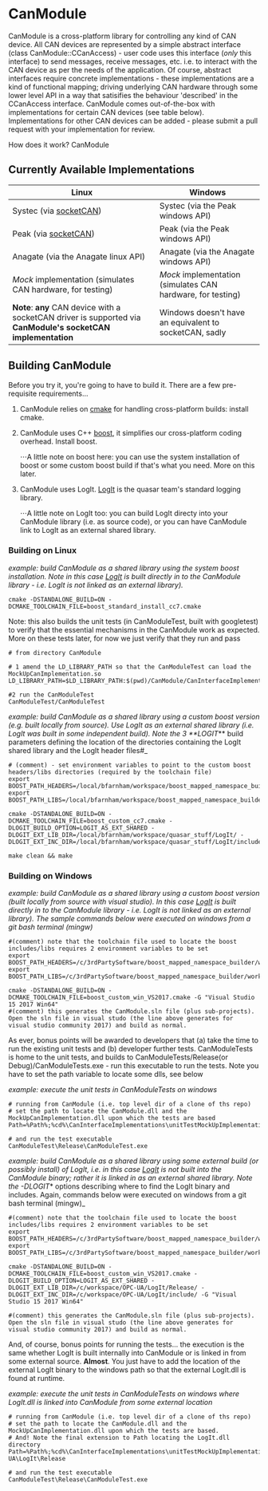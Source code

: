 # CanModule
CanModule is a cross-platform library for controlling any kind of CAN device. All CAN devices are represented by a simple abstract interface (class CanModule::CCanAccess) - user code uses this interface (*only* this interface) to send messages, receive messages, etc. i.e. to interact with the CAN device as per the needs of the application. Of course, abstract interfaces require concrete implementations - these implementations are a kind of functional mapping; driving underlying CAN hardware through some lower level API in a way that satisifies the behaviour 'described' in the CCanAccess interface. CanModule comes out-of-the-box with implementations for certain CAN devices (see table below). Implementations for other CAN devices can be added - please submit a pull request with your implementation for review.

How does it work? CanModule

## Currently Available Implementations
| Linux  | Windows |
| ------------- | ------------- |
| Systec (via [socketCAN](https://www.kernel.org/doc/Documentation/networking/can.txt))  |Systec (via the Peak windows API)  |
| Peak (via [socketCAN](https://www.kernel.org/doc/Documentation/networking/can.txt))  | Peak (via the Peak windows API)  |
| Anagate (via the Anagate linux API)  | Anagate (via the Anagate windows API)  |
| *Mock* implementation (simulates CAN hardware, for testing)  | *Mock* implementation (simulates CAN hardware, for testing) |
| **Note**: **any** CAN device with a socketCAN driver is supported via **CanModule's socketCAN implementation** | Windows doesn't have an equivalent to socketCAN, sadly |

## Building CanModule
Before you try it, you're going to have to build it. There are a few pre-requisite requirements...
1. CanModule relies on [cmake](cmake.org) for handling cross-platform builds: install cmake.
2. CanModule uses C++ [boost](boost.org), it simplifies our cross-platform coding overhead. Install boost.
   
   ⋅⋅⋅A little note on boost here: you can use the system installation of boost or some custom boost build if that's what you need. More on this later.
3. CanModule uses LogIt. [LogIt](github.com/quasar-team/LogIt) is the quasar team's standard logging library.

   ⋅⋅⋅A little note on LogIt too: you can build LogIt directy into your CanModule library (i.e. as source code), or you can have CanModule link to LogIt as an external shared library.
   
### Building on Linux

_example: build CanModule as a shared library using the system boost installation. Note in this case [LogIt](github.com/quasar-team/LogIt) is built directly in to the CanModule library - i.e. LogIt is not linked as an external library)._
```
cmake -DSTANDALONE_BUILD=ON -DCMAKE_TOOLCHAIN_FILE=boost_standard_install_cc7.cmake
```
Note: this also builds the unit tests (in CanModuleTest, built with googletest) to verify that the essential mechanisms in the CanModule work as expected. More on these tests later, for now we just verify that they run and pass
```
# from directory CanModule 

# 1 amend the LD_LIBRARY_PATH so that the CanModuleTest can load the MockUpCanImplementation.so
LD_LIBRARY_PATH=$LD_LIBRARY_PATH:$(pwd)/CanModule/CanInterfaceImplementations/output

#2 run the CanModuleTest
CanModuleTest/CanModuleTest
```

_example: build CanModule as a shared library using a custom boost version (e.g. built locally from source). Use LogIt as an external shared library (i.e. LogIt was built in some independent build). Note the 3 **LOGIT_<etc>** build parameters defining the location of the directories containing the LogIt shared library and the LogIt header files#_
```
# (comment) - set environment variables to point to the custom boost headers/libs directories (required by the toolchain file)
export BOOST_PATH_HEADERS=/local/bfarnham/workspace/boost_mapped_namespace_builder/work/MAPPED_NAMESPACE_INSTALL/64bit/include/
export BOOST_PATH_LIBS=/local/bfarnham/workspace/boost_mapped_namespace_builder/work/MAPPED_NAMESPACE_INSTALL/64bit/lib/

cmake -DSTANDALONE_BUILD=ON -DCMAKE_TOOLCHAIN_FILE=boost_custom_cc7.cmake -DLOGIT_BUILD_OPTION=LOGIT_AS_EXT_SHARED -DLOGIT_EXT_LIB_DIR=/local/bfarnham/workspace/quasar_stuff/LogIt/ -DLOGIT_EXT_INC_DIR=/local/bfarnham/workspace/quasar_stuff/LogIt/include

make clean && make
```

### Building on Windows

_example: build CanModule as a shared library using a custom boost version (built locally from source with visual studio). In this case  [LogIt](github.com/quasar-team/LogIt) is built directly in to the CanModule library - i.e. LogIt is not linked as an external library). The sample commands below were executed on windows from a git bash terminal (mingw)_

```
#(comment) note that the toolchain file used to locate the boost includes/libs requires 2 environment variables to be set
export BOOST_PATH_HEADERS=/c/3rdPartySoftware/boost_mapped_namespace_builder/work/MAPPED_NAMESPACE_INSTALL/include/
export BOOST_PATH_LIBS=/c/3rdPartySoftware/boost_mapped_namespace_builder/work/MAPPED_NAMESPACE_INSTALL/lib/

cmake -DSTANDALONE_BUILD=ON -DCMAKE_TOOLCHAIN_FILE=boost_custom_win_VS2017.cmake -G "Visual Studio 15 2017 Win64"
#(comment) this generates the CanModule.sln file (plus sub-projects). Open the sln file in visual studo (the line above generates for  visual studio community 2017) and build as normal.
```
As ever, bonus points will be awarded to developers that (a) take the time to run the existing unit tests and (b) developer further tests. CanModuleTests is home to the unit tests, and builds to CanModuleTests/Release(or Debug)/CanModuleTests.exe - run this executable to run the tests. Note you have to set the path variable to locate some dlls, see below

_example: execute the unit tests in CanModuleTests on windows_
```
# running from CanModule (i.e. top level dir of a clone of ths repo)
# set the path to locate the CanModule.dll and the MockUpCanImplementation.dll upon which the tests are based
Path=%Path%;%cd%\CanInterfaceImplementations\unitTestMockUpImplementation\Release;%cd%\Release

# and run the test executable
CanModuleTest\Release\CanModuleTest.exe
```

_example: build CanModule as a shared library using some external build (or possibly install) of LogIt, i.e. in this case [LogIt](github.com/quasar-team/LogIt) is not built into the CanModule binary; rather it is linked in as an external shared library. Note the -DLOGIT_* options describing where to find the LogIt binary and includes. Again, commands below were executed on windows from a git bash terminal (mingw)_

```
#(comment) note that the toolchain file used to locate the boost includes/libs requires 2 environment variables to be set
export BOOST_PATH_HEADERS=/c/3rdPartySoftware/boost_mapped_namespace_builder/work/MAPPED_NAMESPACE_INSTALL/include/
export BOOST_PATH_LIBS=/c/3rdPartySoftware/boost_mapped_namespace_builder/work/MAPPED_NAMESPACE_INSTALL/lib/

cmake -DSTANDALONE_BUILD=ON -DCMAKE_TOOLCHAIN_FILE=boost_custom_win_VS2017.cmake -DLOGIT_BUILD_OPTION=LOGIT_AS_EXT_SHARED -DLOGIT_EXT_LIB_DIR=/c/workspace/OPC-UA/LogIt/Release/ -DLOGIT_EXT_INC_DIR=/c/workspace/OPC-UA/LogIt/include/ -G "Visual Studio 15 2017 Win64"

#(comment) this generates the CanModule.sln file (plus sub-projects). Open the sln file in visual studo (the line above generates for  visual studio community 2017) and build as normal.
```

And, of course, bonus points for running the tests... the execution is the same whether LogIt is built internally into CanModule or is linked in from some external source. **Almost**. You just have to add the location of the external LogIt binary to the windows path so that the external LogIt.dll is found at runtime.

_example: execute the unit tests in CanModuleTests on windows where LogIt.dll is linked into CanModule from some external location_
```
# running from CanModule (i.e. top level dir of a clone of ths repo)
# set the path to locate the CanModule.dll and the MockUpCanImplementation.dll upon which the tests are based.
# And! Note the final extension to Path locating the LogIt.dll directory
Path=%Path%;%cd%\CanInterfaceImplementations\unitTestMockUpImplementation\Release;%cd%\Release;C:\workspace\OPC-UA\LogIt\Release

# and run the test executable
CanModuleTest\Release\CanModuleTest.exe
```

